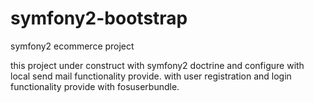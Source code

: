 symfony2-bootstrap
=========

symfony2 ecommerce project


this project under construct with symfony2 doctrine and configure with local send mail functionality provide. with user registration and login functionality provide with fosuserbundle.
